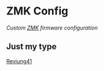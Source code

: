 # ZMK Config

_Custom [ZMK](https://github.com/zmkfirmware/zmk) firmware configuration_

## Just my type

[Reviung41](./reviung41/)
